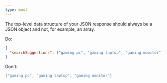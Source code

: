 ```yaml
---
type: must
---
```


The top-level data structure of your JSON response should always be a JSON object and not, for example, an array.

Do:

```json
{ 
  "searchSuggestions": ["gaming pc", "gaming laptop", "gaming monitor"] 
}
```

Don't:

```json
["gaming pc", "gaming laptop", "gaming monitor"]
```
